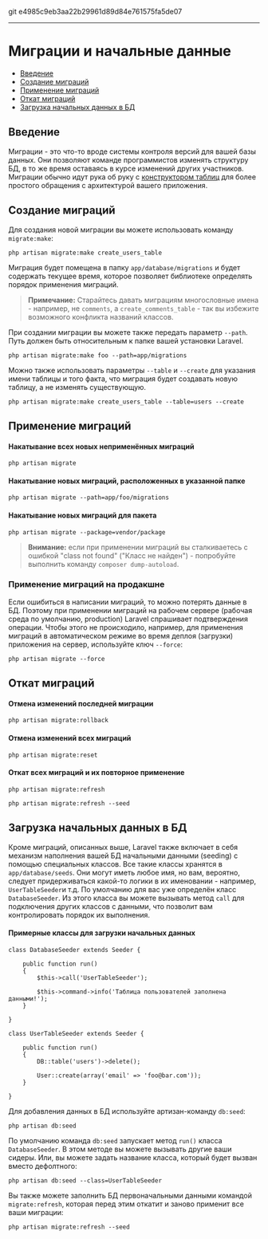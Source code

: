 git e4985c9eb3aa22b29961d89d84e761575fa5de07

---

# Миграции и начальные данные

- [Введение](#introduction)
- [Создание миграций](#creating-migrations)
- [Применение миграций](#running-migrations)
- [Откат миграций](#rolling-back-migrations)
- [Загрузка начальных данных в БД](#database-seeding)

<a name="introduction"></a>
## Введение

Миграции - это что-то вроде системы контроля версий для вашей базы данных. Они позволяют команде программистов изменять структуру БД, в то же время оставаясь в курсе изменений других участников. Миграции обычно идут рука об руку с [конструктором таблиц](/docs/4.2/schema) для более простого обращения с архитектурой вашего приложения.

<a name="creating-migrations"></a>
## Создание миграций

Для создания новой миграции вы можете использовать команду `migrate:make`:

	php artisan migrate:make create_users_table

Миграция будет помещена в папку `app/database/migrations` и будет содержать текущее время, которое позволяет библиотеке определять порядок применения миграций.

> **Примечание:** Старайтесь давать миграциям многословные имена - например, не `comments`, а `create_comments_table` - так вы избежите возможного конфликта названий классов.

При создании миграции вы можете также передать параметр `--path`. Путь должен быть относительным к папке вашей установки Laravel.

	php artisan migrate:make foo --path=app/migrations

Можно также использовать параметры `--table` и `--create` для указания имени таблицы и того факта, что миграция будет создавать новую таблицу, а не изменять существующую.

	php artisan migrate:make create_users_table --table=users --create

<a name="running-migrations"></a>
## Применение миграций

#### Накатывание всех новых неприменённых миграций

	php artisan migrate

#### Накатывание новых миграций, расположенных в указанной папке

	php artisan migrate --path=app/foo/migrations

#### Накатывание новых миграций для пакета

	php artisan migrate --package=vendor/package

> **Внимание:** если при применении миграций вы сталкиваетесь с ошибкой "class not found" ("Класс не найден") - попробуйте выполнить команду `composer dump-autoload`.

### Применение миграций на продакшне

Если ошибиться в написании миграций, то можно потерять данные в БД. Поэтому при применении миграций на рабочем сервере (рабочая среда по умолчанию, production) Laravel спрашивает подтверждения операции. Чтобы этого не происходило, например, для применения миграций в автоматическом режиме во время деплоя (загрузки) приложения на сервер, используйте ключ `--force`:

	php artisan migrate --force

<a name="rolling-back-migrations"></a>
## Откат миграций

#### Отмена изменений последней миграции

	php artisan migrate:rollback

#### Отмена изменений всех миграций

	php artisan migrate:reset

#### Откат всех миграций и их повторное применение

	php artisan migrate:refresh

	php artisan migrate:refresh --seed

<a name="database-seeding"></a>
## Загрузка начальных данных в БД

Кроме миграций, описанных выше, Laravel также включает в себя механизм наполнения вашей БД начальными данными (seeding) с помощью специальных классов. Все такие классы хранятся в `app/database/seeds`. Они могут иметь любое имя, но вам, вероятно, следует придерживаться какой-то логики в их именовании - например, `UserTableSeeder`и т.д. По умолчанию для вас уже определён класс `DatabaseSeeder`. Из этого класса вы можете вызывать метод `call` для подключения других классов с данными, что позволит вам контролировать порядок их выполнения.

#### Примерные классы для загрузки начальных данных

	class DatabaseSeeder extends Seeder {

		public function run()
		{
			$this->call('UserTableSeeder');

			$this->command->info('Таблица пользователей заполнена данными!');
		}

	}

	class UserTableSeeder extends Seeder {

		public function run()
		{
			DB::table('users')->delete();

			User::create(array('email' => 'foo@bar.com'));
		}

	}

Для добавления данных в БД используйте артизан-команду `db:seed`:

	php artisan db:seed

По умолчанию команда `db:seed` запускает метод `run()` класса `DatabaseSeeder`. В этом методе вы можете вызывать другие ваши сидеры. Или, вы можете задать название класса, который будет вызван вместо дефолтного:

	php artisan db:seed --class=UserTableSeeder

Вы также можете заполнить БД первоначальными данными командой `migrate:refresh`, которая перед этим откатит и заново применит все ваши миграции:

	php artisan migrate:refresh --seed